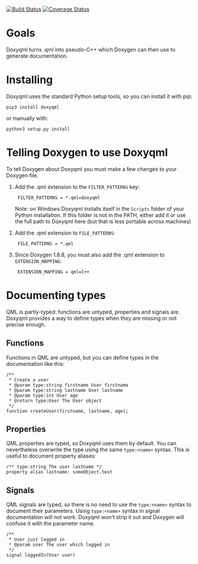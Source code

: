 [![Build Status](https://travis-ci.org/agateau/doxyqml.svg?branch=master)](https://travis-ci.org/agateau/doxyqml)
[![Coverage Status](https://coveralls.io/repos/github/agateau/doxyqml/badge.svg?branch=master)](https://coveralls.io/github/agateau/doxyqml?branch=master)

# Goals

Doxyqml turns .qml into pseudo-C++ which Doxygen can then use to generate
documentation.

# Installing

Doxyqml uses the standard Python setup tools, so you can install it with pip:

    pip3 install doxyqml

or manually with:

    python3 setup.py install

# Telling Doxygen to use Doxyqml

To tell Doxygen about Doxyqml you must make a few changes to your Doxygen file.

1. Add the .qml extension to the `FILTER_PATTERNS` key:

        FILTER_PATTERNS = *.qml=doxyqml

   Note: on Windows Doxyqml installs itself in the `Scripts` folder of your
   Python installation. If this folder is not in the PATH, either add it or use
   the full path to Doxyqml here (but that is less portable across machines)

2. Add the .qml extension to `FILE_PATTERNS`:

        FILE_PATTERNS = *.qml

3. Since Doxygen 1.8.8, you must also add the .qml extension to
   `EXTENSION_MAPPING`:

        EXTENSION_MAPPING = qml=C++

# Documenting types

QML is partly-typed: functions are untyped, properties and signals are. Doxyqml
provides a way to define types when they are missing or not precise enough.

## Functions

Functions in QML are untyped, but you can define types in the documentation
like this:

    /**
     * Create a user
     * @param type:string firstname User firstname
     * @param type:string lastname User lastname
     * @param type:int User age
     * @return type:User The User object
     */
    function createUser(firstname, lastname, age);

## Properties

QML properties are typed, so Doxyqml uses them by default. You can nevertheless
overwrite the type using the same `type:<name>` syntax. This is useful to
document property aliases:

    /** type:string The user lastname */
    property alias lastname: someObject.text

## Signals

QML signals are typed, so there is no need to use the `type:<name>` syntax to
document their parameters. Using `type:<name>` syntax in signal documentation
will not work: Doxyqml won't strip it out and Doxygen will confuse it with the
parameter name.

    /**
     * User just logged in
     * @param user The user which logged in
     */
    signal loggedIn(User user)

